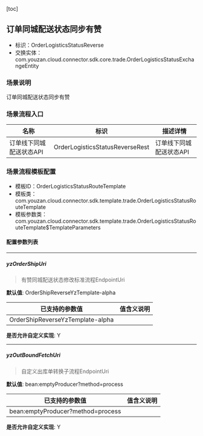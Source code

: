[toc]

## 订单同城配送状态同步有赞
- 标识：OrderLogisticsStatusReverse
- 交换实体：com.youzan.cloud.connector.sdk.core.trade.OrderLogisticsStatusExchangeEntity
### 场景说明
订单同城配送状态同步有赞
### 场景流程入口

名称 | 标识 | 描述详情
---|---|---
订单线下同城配送状态API | OrderLogisticsStatusReverseRest | 订单线下同城配送状态API

### 场景流程模板配置
- 模板ID：OrderLogisticsStatusRouteTemplate
- 模板类：com.youzan.cloud.connector.sdk.template.trade.OrderLogisticsStatusRouteTemplate
- 模板参数类：com.youzan.cloud.connector.sdk.template.trade.OrderLogisticsStatusRouteTemplate$TemplateParameters

#### 配置参数列表

---
##### yzOrderShipUri
> 有赞同城配送状态修改标准流程EndpointUri

**默认值**: OrderShipReverseYzTemplate-alpha

已支持的参数值 | 值含义说明
---|---
OrderShipReverseYzTemplate-alpha | 

**是否允许自定义实现**: Y

---
##### yzOutBoundFetchUri
> 自定义出库单转换子流程EndpointUri

**默认值**: bean:emptyProducer?method=process

已支持的参数值 | 值含义说明
---|---
bean:emptyProducer?method=process | 

**是否允许自定义实现**: Y



